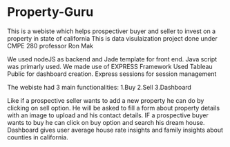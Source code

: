 # Property-Guru

This is a webiste which helps prospectiver buyer and seller to invest on a property in state of california
This is data visulaization project done under CMPE 280 professor Ron Mak

We used nodeJS as backend and Jade template for front end.
Java script was primarly used.
We made use of EXPRESS Framework
Used Tableau Public for dashboard creation.
Express sessions for session management

The webiste had 3 main functionalities:
1.Buy
2.Sell
3.Dashboard

Like if a prospective seller wants to add a new property he can do by clicking on sell option.
He will be asked to fill a form about property details with an image to upload and his contact details.
IF a prospective buyer wants to buy he can click on buy option and search his dream house.
Dashboard gives user average house rate insights and family insights about counties in california.
